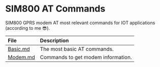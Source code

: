 # SIM800 AT Commands
SIM800 GPRS modem AT most relevant commands for IOT applications (according to me :sunglasses:).


| File                      | Description                        | 
|:--------------------------|:-----------------------------------|
| [Basic.md](Basic.md)      | The most basic AT commands.        |
| [Modem.md](Modem.md)      | Commands to get modem information. |

